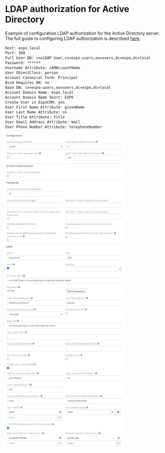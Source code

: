 # LDAP authorization for Active Directory

Example of configuration LDAP authorization for the Active Directory server. The full guide to configuring LDAP authorization is described [here](ldap-authorization.md).

```
Host: espo.local
Port: 389
Full User DN: cn=LDAP User,cn=espo-users,ou=users,dc=espo,dc=local
Password: ******
Username Attribute: sAMAccountName
User ObjectClass: person
Account Canonical Form: Principal
Bind Requires DN: no
Base DN: cn=espo-users,ou=users,dc=espo,dc=local
Account Domain Name: espo.local
Account Domain Name Short: ESPO
Create User in EspoCRM: yes
User First Name Attribute: givenName
User Last Name Attribute: sn
User Title Attribute: title
User Email Address Attribute: mail
User Phone Number Attribute: telephoneNumber
```

![1](../_static/images/administration/ldap-authorization/ldap-configuration-for-ad.png)
